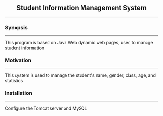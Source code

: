 ## <center>Student Information Management System</center>
___

### Synopsis
___
This program is based on Java Web dynamic web pages, used to manage student information

### Motivation
___
This system is used to manage the student's name, gender, class, age, and statistics

### Installation
___
Configure the Tomcat server and MySQL
